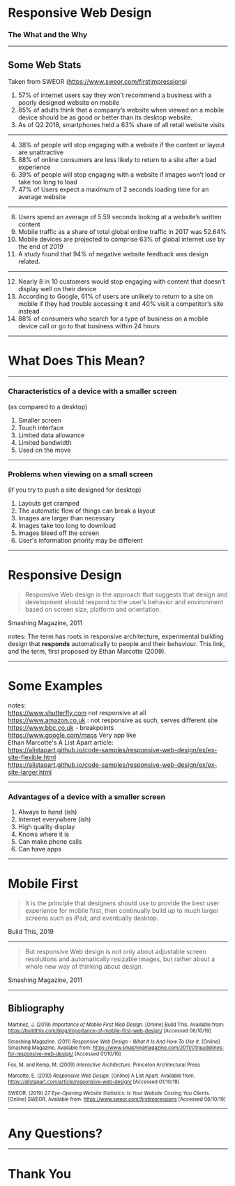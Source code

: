 # Responsive Web Design
### The What and the Why

---

## Some Web Stats
Taken from SWEOR (https://www.sweor.com/firstimpressions)

1. 57% of internet users say they won’t recommend a business with a poorly designed website on mobile <!-- .element: class="fragment" --> 
2. 85% of adults think that a company’s website when viewed on a mobile device should be as good or better than its desktop website. <!-- .element: class="fragment" --> 
3. As of Q2 2018, smartphones held a 63% share of all retail website visits <!-- .element: class="fragment" -->

___

4. 38% of people will stop engaging with a website if the content or layout are unattractive 
5. 88% of online consumers are less likely to return to a site after a bad experience <!-- .element: class="fragment" --> 
6. 39% of people will stop engaging with a website if images won’t load or take too long to load <!-- .element: class="fragment" --> 
7. 47% of Users expect a maximum of 2 seconds loading time for an average website <!-- .element: class="fragment" --> 

___

8. Users spend an average of 5.59 seconds looking at a website’s written content 
9. Mobile traffic as a share of total global online traffic in 2017 was 52.64% <!-- .element: class="fragment" --> 
10. Mobile devices are projected to comprise 63% of global internet use by the end of 2019 <!-- .element: class="fragment" --> 
11. A study found that 94% of negative website feedback was design related. <!-- .element: class="fragment" --> 

___

12. Nearly 8 in 10 customers would stop engaging with content that doesn’t display well on their device 
13. According to Google, 61% of users are unlikely to return to a site on mobile if they had trouble accessing it and 40% visit a competitor’s site instead <!-- .element: class="fragment" --> 
14. 88% of consumers who search for a type of business on a mobile device call or go to that business within 24 hours <!-- .element: class="fragment" --> 

---

# What Does This Mean?

---

### Characteristics of a device with a smaller screen
(as compared to a desktop)

1. Smaller screen <!-- .element: class="fragment" --> 
2. Touch interface <!-- .element: class="fragment" --> 
3. Limited data allowance <!-- .element: class="fragment" --> 
4. Limited bandwidth <!-- .element: class="fragment" --> 
5. Used on the move <!-- .element: class="fragment" --> 

---

### Problems when viewing on a small screen
(if you try to push a site designed for desktop)

1. Layouts get cramped <!-- .element: class="fragment" --> 
2. The automatic flow of things can break a layout <!-- .element: class="fragment" --> 
3. Images are larger than necessary <!-- .element: class="fragment" --> 
4. Images take too long to download <!-- .element: class="fragment" --> 
4. Images bleed off the screen <!-- .element: class="fragment" --> 
5. User's information priority may be different <!-- .element: class="fragment" --> 

---

# Responsive Design

>Responsive Web design is the approach that suggests that design and development should respond to the user’s behavior and environment based on screen size, platform and orientation.

Smashing Magazine, 2011

notes: The term has roots in responsive architecture, experimental building design that **responds** automatically to people and their behaviour. This link, and the term, first proposed by Ethan Marcotte (2009).

---

# Some Examples

notes:  
<https://www.shutterfly.com> not responsive at all  
<https://www.amazon.co.uk> : not responsive as such, serves different site  
<https://www.bbc.co.uk> - breakpoints  
<https://www.google.com/maps> Very app like  
Ethan Marcotte's A List Apart article:  
<https://alistapart.github.io/code-samples/responsive-web-design/ex/ex-site-flexible.html>  
<https://alistapart.github.io/code-samples/responsive-web-design/ex/ex-site-larger.html>  

---

### Advantages of a device with a smaller screen

1. Always to hand (ish) <!-- .element: class="fragment" --> 
2. Internet everywhere (ish) <!-- .element: class="fragment" --> 
3. High quality display <!-- .element: class="fragment" --> 
4. Knows where it is <!-- .element: class="fragment" --> 
5. Can make phone calls <!-- .element: class="fragment" --> 
6. Can have apps <!-- .element: class="fragment" --> 

---


# Mobile First

>It is the principle that designers should use to provide the best user experience for mobile first, then continually build up to much larger screens such as iPad, and eventually desktop.

Build This, 2019

---

>But responsive Web design is not only about adjustable screen resolutions and automatically resizable images, but rather about a whole new way of thinking about design.  

Smashing Magazine, 2011

---

## Bibliography

<div style='font-size: 80%'>
  
Martinez, J. (2019) *Importance of Mobile First Web Design.* [Online] Build This. Available from: https://buildthis.com/blog/importance-of-mobile-first-web-design/ [Accessed 06/10/19]

Smashing Magazine. (2011) *Responsive Web Design - What It Is And How To Use It.* [Online] Smashing Magazine. Available from: https://www.smashingmagazine.com/2011/01/guidelines-for-responsive-web-design/ [Accessed 01/10/19]

Fox, M. and Kemp, M. (2009) *Interactive Architecture.* Princeton Architectural Press

Marcotte, E. (2010) *Responsive Web Design.* [Online] A List Apart. Available from: https://alistapart.com/article/responsive-web-design/ [Accessed 01/10/19]

SWEOR. (2019) *27 Eye-Opening Website Statistics: Is Your Website Costing You Clients.* [Online] SWEOR. Available from: https://www.sweor.com/firstimpressions [Accessed 06/10/19]

</div>

---

# Any Questions?

---

# Thank You




